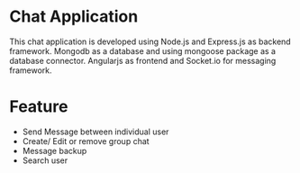 # Chat Application
This chat application is developed using Node.js and Express.js as backend framework.
Mongodb as a database and using mongoose package as a database connector.
Angularjs as frontend and Socket.io for messaging framework.
# Feature
- Send Message between individual user
- Create/ Edit or remove group chat
- Message backup
- Search user
